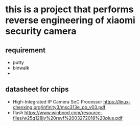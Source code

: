 # this is a project that performs reverse engineering of xiaomi security camera

## requirement

- putty
- binwalk
- 

## datasheet for chips

- High-Integrated IP Camera SoC Processor <https://linux-chenxing.org/infinity3/msc313e_pb_v03.pdf>
- flash <https://www.winbond.com/resource-files/w25q128jv%20revf%2003272018%20plus.pdf>